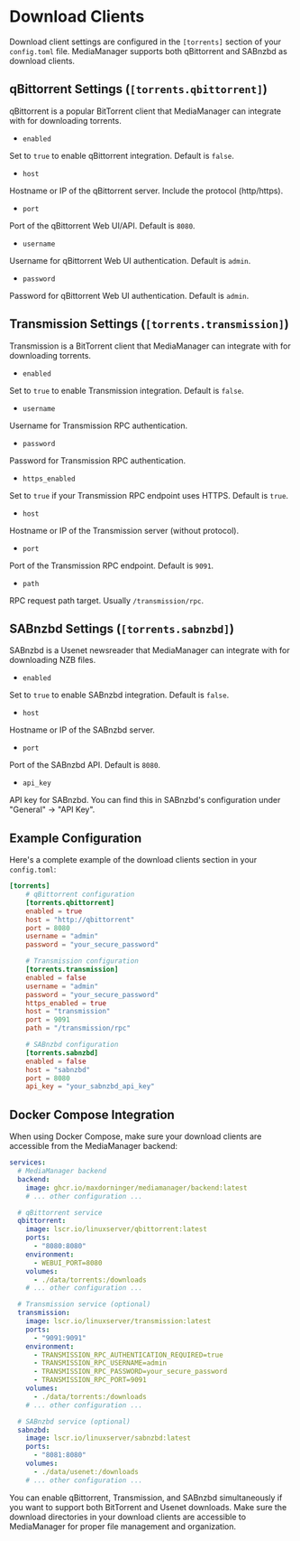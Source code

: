 # Download Clients

Download client settings are configured in the `[torrents]` section of your `config.toml` file. MediaManager supports both qBittorrent and SABnzbd as download clients.

## qBittorrent Settings (`[torrents.qbittorrent]`)

qBittorrent is a popular BitTorrent client that MediaManager can integrate with for downloading torrents.

- `enabled`

Set to `true` to enable qBittorrent integration. Default is `false`.

- `host`

Hostname or IP of the qBittorrent server. Include the protocol (http/https).

- `port`

Port of the qBittorrent Web UI/API. Default is `8080`.

- `username`

Username for qBittorrent Web UI authentication. Default is `admin`.

- `password`

Password for qBittorrent Web UI authentication. Default is `admin`.

## Transmission Settings (`[torrents.transmission]`)

Transmission is a BitTorrent client that MediaManager can integrate with for downloading torrents.

- `enabled`

Set to `true` to enable Transmission integration. Default is `false`.

- `username`

Username for Transmission RPC authentication.

- `password`

Password for Transmission RPC authentication.

- `https_enabled`

Set to `true` if your Transmission RPC endpoint uses HTTPS. Default is `true`.

- `host`

Hostname or IP of the Transmission server (without protocol).

- `port`

Port of the Transmission RPC endpoint. Default is `9091`.

- `path`

RPC request path target. Usually `/transmission/rpc`.

## SABnzbd Settings (`[torrents.sabnzbd]`)

SABnzbd is a Usenet newsreader that MediaManager can integrate with for downloading NZB files.

- `enabled`

Set to `true` to enable SABnzbd integration. Default is `false`.

- `host`

Hostname or IP of the SABnzbd server.

- `port`

Port of the SABnzbd API. Default is `8080`.

- `api_key`

API key for SABnzbd. You can find this in SABnzbd's configuration under "General" → "API Key".

## Example Configuration

Here's a complete example of the download clients section in your `config.toml`:

```toml
[torrents]
    # qBittorrent configuration
    [torrents.qbittorrent]
    enabled = true
    host = "http://qbittorrent"
    port = 8080
    username = "admin"
    password = "your_secure_password"

    # Transmission configuration
    [torrents.transmission]
    enabled = false
    username = "admin"
    password = "your_secure_password"
    https_enabled = true
    host = "transmission"
    port = 9091
    path = "/transmission/rpc"

    # SABnzbd configuration
    [torrents.sabnzbd]
    enabled = false
    host = "sabnzbd"
    port = 8080
    api_key = "your_sabnzbd_api_key"
```

## Docker Compose Integration

When using Docker Compose, make sure your download clients are accessible from the MediaManager backend:

```yaml
services:
  # MediaManager backend
  backend:
    image: ghcr.io/maxdorninger/mediamanager/backend:latest
    # ... other configuration ...

  # qBittorrent service
  qbittorrent:
    image: lscr.io/linuxserver/qbittorrent:latest
    ports:
      - "8080:8080"
    environment:
      - WEBUI_PORT=8080
    volumes:
      - ./data/torrents:/downloads
    # ... other configuration ...

  # Transmission service (optional)
  transmission:
    image: lscr.io/linuxserver/transmission:latest
    ports:
      - "9091:9091"
    environment:
      - TRANSMISSION_RPC_AUTHENTICATION_REQUIRED=true
      - TRANSMISSION_RPC_USERNAME=admin
      - TRANSMISSION_RPC_PASSWORD=your_secure_password
      - TRANSMISSION_RPC_PORT=9091
    volumes:
      - ./data/torrents:/downloads
    # ... other configuration ...

  # SABnzbd service (optional)
  sabnzbd:
    image: lscr.io/linuxserver/sabnzbd:latest
    ports:
      - "8081:8080"
    volumes:
      - ./data/usenet:/downloads
    # ... other configuration ...
```

<note>
    You can enable qBittorrent, Transmission, and SABnzbd simultaneously if you want to support both BitTorrent and Usenet downloads.
</note>

<tip>
    Make sure the download directories in your download clients are accessible to MediaManager for proper file management and organization.
</tip>
